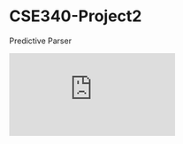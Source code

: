 # CSE340-Project2
Predictive Parser

![Project Description](https://github.com/Jared1407/Predictive_Parser/CSE340F22_Project2.pdf)

